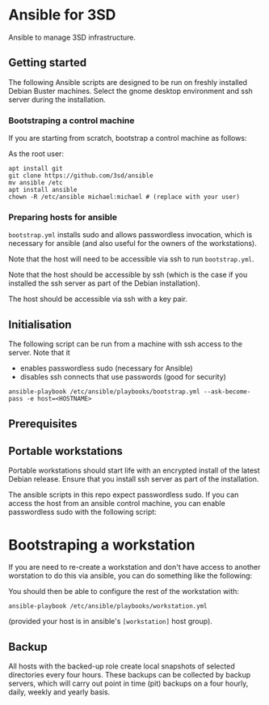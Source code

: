# Ansible for 3SD

Ansible to manage 3SD infrastructure.

## Getting started

The following Ansible scripts are designed to be run on freshly installed Debian Buster machines. Select the gnome desktop environment and ssh server during the installation.

### Bootstraping a control machine

If you are starting from scratch, bootstrap a control machine as follows:

As the root user:

```shell
apt install git
git clone https://github.com/3sd/ansible
mv ansible /etc
apt install ansible
chown -R /etc/ansible michael:michael # (replace with your user)
```

### Preparing hosts for ansible

`bootstrap.yml` installs sudo and allows passwordless invocation, which is necessary for ansible (and also useful for the owners of the workstations).

Note that the host will need to be accessible via ssh to run `bootstrap.yml`.

Note that the host should be accessible by ssh (which is the case if you installed the ssh server as part of the Debian installation).



The host should be accessible via ssh with a key pair.

## Initialisation

The following script can be run from a machine with ssh access to the server. Note that it

* enables passwordless sudo (necessary for Ansible)
* disables ssh connects that use passwords (good for security)

```
ansible-playbook /etc/ansible/playbooks/bootstrap.yml --ask-become-pass -e host=<HOSTNAME>
```

## Prerequisites

## Portable workstations

Portable workstations should start life with an encrypted install of the latest Debian release. Ensure that you install ssh server as part of the installation.

The ansible scripts in this repo expect passwordless sudo. If you can access the host from an ansible control machine, you can enable passwordless sudo with the following script:

# Bootstraping a workstation

If you are need to re-create a workstation and don't have access to another worstation to do this via ansible, you can do something like the following:


You should then be able to configure the rest of the workstation with:

```
ansible-playbook /etc/ansible/playbooks/workstation.yml
```

(provided your host is in ansible's `[workstation]` host group).

## Backup

All hosts with the backed-up role create local snapshots of selected directories every four hours. These backups can be collected by backup servers, which will carry out point in time (pit) backups on a four hourly, daily, weekly and yearly basis.
